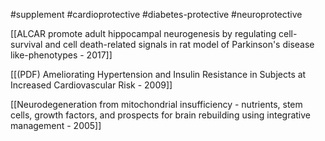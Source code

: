 
#supplement #cardioprotective #diabetes-protective #neuroprotective

[[ALCAR promote adult hippocampal neurogenesis by regulating cell-survival and cell death-related signals in rat model of Parkinson's disease like-phenotypes - 2017]]

[[(PDF) Ameliorating Hypertension and Insulin Resistance in Subjects at Increased Cardiovascular Risk - 2009]]

[[Neurodegeneration from mitochondrial insufficiency - nutrients, stem cells, growth factors, and prospects for brain rebuilding using integrative management - 2005]]